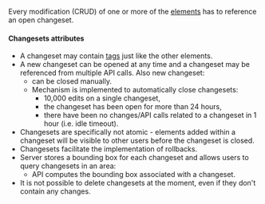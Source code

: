 Every modification (CRUD) of one or more of the [elements](elements.md) has to reference an open changeset.

#### Changesets attributes

- A changeset may contain [tags](tags.md) just like the other elements.
- A new changeset can be opened at any time and a changeset may be referenced from multiple API calls. Also new changeset:
  - can be closed manually.
  - Mechanism is implemented to automatically close changesets:
    - 10,000 edits on a single changeset,
    - the changeset has been open for more than 24 hours,
    - there have been no changes/API calls related to a changeset in 1 hour (i.e. idle timeout).
- Changesets are specifically not atomic - elements added within a changeset will be visible to other users before the changeset is closed.
- Changesets facilitate the implementation of rollbacks.
- Server stores a bounding box for each changeset and allows users to query changesets in an area:
  - API computes the bounding box associated with a changeset.
- It is not possible to delete changesets at the moment, even if they don't contain any changes.